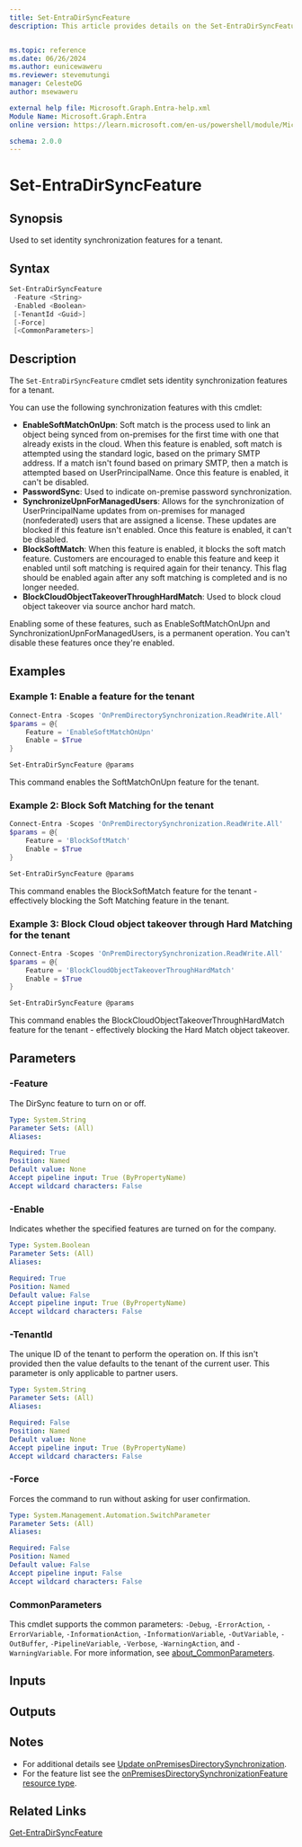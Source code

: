 ```yaml
---
title: Set-EntraDirSyncFeature
description: This article provides details on the Set-EntraDirSyncFeature command.


ms.topic: reference
ms.date: 06/26/2024
ms.author: eunicewaweru
ms.reviewer: stevemutungi
manager: CelesteDG
author: msewaweru

external help file: Microsoft.Graph.Entra-help.xml
Module Name: Microsoft.Graph.Entra
online version: https://learn.microsoft.com/en-us/powershell/module/Microsoft.Graph.Entra/Set-EntraDirSyncFeature

schema: 2.0.0
---
```


# Set-EntraDirSyncFeature

## Synopsis

Used to set identity synchronization features for a tenant.

## Syntax

```powershell
Set-EntraDirSyncFeature 
 -Feature <String> 
 -Enabled <Boolean> 
 [-TenantId <Guid>] 
 [-Force] 
 [<CommonParameters>]
```

## Description

The `Set-EntraDirSyncFeature` cmdlet sets identity synchronization features for a tenant.  

You can use the following synchronization features with this cmdlet:  

- **EnableSoftMatchOnUpn**: Soft match is the process used to link an object being synced from on-premises for the first time with one that already exists in the cloud. When this feature is enabled, soft match is attempted using the standard logic, based on the primary SMTP address. If a match isn't found based on primary SMTP, then a match is attempted based on UserPrincipalName. Once this feature is enabled, it can't be disabled.
- **PasswordSync**: Used to indicate on-premise password synchronization.
- **SynchronizeUpnForManagedUsers**: Allows for the synchronization of UserPrincipalName updates from on-premises for managed (nonfederated) users that are assigned a license. These updates are blocked if this feature isn't enabled. Once this feature is enabled, it can't be disabled.
- **BlockSoftMatch**: When this feature is enabled, it blocks the soft match feature. Customers are encouraged to enable this feature and keep it enabled until soft matching is required again for their tenancy. This flag should be enabled again after any soft matching is completed and is no longer needed.
- **BlockCloudObjectTakeoverThroughHardMatch**: Used to block cloud object takeover via source anchor hard match.

Enabling some of these features, such as EnableSoftMatchOnUpn and SynchronizationUpnForManagedUsers, is a permanent operation.
You can't disable these features once they're enabled.

## Examples

### Example 1: Enable a feature for the tenant

```powershell
Connect-Entra -Scopes 'OnPremDirectorySynchronization.ReadWrite.All'
$params = @{
    Feature = 'EnableSoftMatchOnUpn'
    Enable = $True
}

Set-EntraDirSyncFeature @params
```

This command enables the SoftMatchOnUpn feature for the tenant.

### Example 2: Block Soft Matching for the tenant

```powershell
Connect-Entra -Scopes 'OnPremDirectorySynchronization.ReadWrite.All'
$params = @{
    Feature = 'BlockSoftMatch'
    Enable = $True
}

Set-EntraDirSyncFeature @params
```

This command enables the BlockSoftMatch feature for the tenant - effectively blocking the Soft Matching feature in the tenant.

### Example 3: Block Cloud object takeover through Hard Matching for the tenant

```powershell
Connect-Entra -Scopes 'OnPremDirectorySynchronization.ReadWrite.All'
$params = @{
    Feature = 'BlockCloudObjectTakeoverThroughHardMatch'
    Enable = $True
}

Set-EntraDirSyncFeature @params
```

This command enables the BlockCloudObjectTakeoverThroughHardMatch feature for the tenant - effectively blocking the Hard Match object takeover.

## Parameters

### -Feature

The DirSync feature to turn on or off.

```yaml
Type: System.String
Parameter Sets: (All)
Aliases:

Required: True
Position: Named
Default value: None
Accept pipeline input: True (ByPropertyName)
Accept wildcard characters: False
```

### -Enable

Indicates whether the specified features are turned on for the company.

```yaml
Type: System.Boolean
Parameter Sets: (All)
Aliases:

Required: True
Position: Named
Default value: False
Accept pipeline input: True (ByPropertyName)
Accept wildcard characters: False
```

### -TenantId

The unique ID of the tenant to perform the operation on.
If this isn't provided then the value defaults to the tenant of the current user.
This parameter is only applicable to partner users.

```yaml
Type: System.String
Parameter Sets: (All)
Aliases:

Required: False
Position: Named
Default value: None
Accept pipeline input: True (ByPropertyName)
Accept wildcard characters: False
```

### -Force

Forces the command to run without asking for user confirmation.

```yaml
Type: System.Management.Automation.SwitchParameter
Parameter Sets: (All)
Aliases:

Required: False
Position: Named
Default value: False
Accept pipeline input: False
Accept wildcard characters: False
```

### CommonParameters

This cmdlet supports the common parameters: `-Debug`, `-ErrorAction`, `-ErrorVariable`, `-InformationAction`, `-InformationVariable`, `-OutVariable`, `-OutBuffer`, `-PipelineVariable`, `-Verbose`, `-WarningAction`, and `-WarningVariable`. For more information, see [about_CommonParameters](https://go.microsoft.com/fwlink/?LinkID=113216).

## Inputs

## Outputs

## Notes

- For additional details see [Update onPremisesDirectorySynchronization](/graph/api/onpremisesdirectorysynchronization-update).
- For the feature list see the [onPremisesDirectorySynchronizationFeature resource type](/graph/api/resources/onpremisesdirectorysynchronizationfeature).

## Related Links

[Get-EntraDirSyncFeature](./Get-EntraDirSyncFeature.md)
